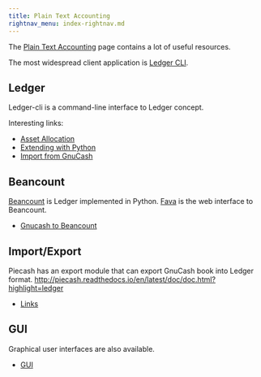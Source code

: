 ```yaml
---
title: Plain Text Accounting
rightnav_menu: index-rightnav.md
---
```


The [Plain Text Accounting](http://plaintextaccounting.org/) page contains a lot of useful resources.

The most widespread client application is [Ledger CLI](http://ledger-cli.org/).

## Ledger

Ledger-cli is a command-line interface to Ledger concept.

Interesting links:

- [Asset Allocation](https://www.ledger-cli.org/3.0/doc/ledger3.html#Asset-Allocation)
- [Extending with Python](https://www.ledger-cli.org/3.0/doc/ledger3.html#Extending-with-Python)
- [Import from GnuCash](https://github.com/MatzeB/pygnucash)

## Beancount

[Beancount](https://github.com/beancount/beancount) is Ledger implemented in Python.
[Fava](https://github.com/beancount/fava) is the web interface to Beancount.

- [Gnucash to Beancount](https://github.com/henriquebastos/gnucash-to-beancount)

## Import/Export

Piecash has an export module that can export GnuCash book into Ledger format.
http://piecash.readthedocs.io/en/latest/doc/doc.html?highlight=ledger

- [Links](http://plaintextaccounting.org/#data-importconversion)

## GUI

Graphical user interfaces are also available.

- [GUI](http://plaintextaccounting.org/#ui-console)